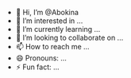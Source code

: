 - 👋 Hi, I’m @Abokina
- 👀 I’m interested in ...
- 🌱 I’m currently learning ...
- 💞️ I’m looking to collaborate on ...
- 📫 How to reach me ...
- 😄 Pronouns: ...
- ⚡ Fun fact: ...

<!---
Abokina/Abokina is a ✨ special ✨ repository because its `README.md` (this file) appears on your GitHub profile.
You can click the Preview link to take a look at your changes.
--->
